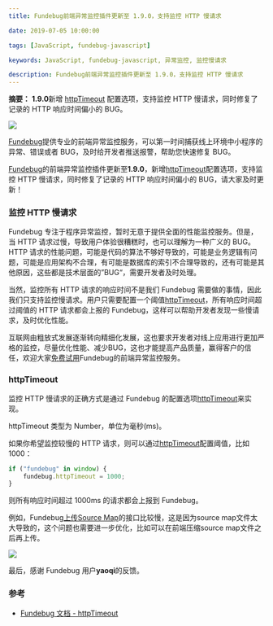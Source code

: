 ```yaml
---
title: Fundebug前端异常监控插件更新至 1.9.0，支持监控 HTTP 慢请求

date: 2019-07-05 10:00:00

tags: [JavaScript, fundebug-javascript]

keywords: JavaScript, fundebug-javascript, 异常监控, 监控慢请求

description: Fundebug前端异常监控插件更新至 1.9.0，支持监控 HTTP 慢请求
---
```


**摘要：** **1.9.0**新增 [httpTimeout](https://docs.fundebug.com/notifier/javascript/customize/httptimeout.html) 配置选项，支持监控 HTTP 慢请求，同时修复了记录的 HTTP 响应时间偏小的 BUG。

<!-- more -->

![](https://image.fundebug.com/2019-06-03-fundebug-javascript-upgrade.jpg)

[Fundebug](https://www.fundebug.com/)提供专业的前端异常监控服务，可以第一时间捕获线上环境中小程序的异常、错误或者 BUG，及时给开发者推送报警，帮助您快速修复 BUG。

[Fundebug](https://www.fundebug.com/)的前端异常监控插件更新至**1.9.0**，新增[httpTimeout](https://docs.fundebug.com/notifier/javascript/customize/httptimeout.html)配置选项，支持监控 HTTP 慢请求，同时修复了记录的 HTTP 响应时间偏小的 BUG，请大家及时更新！

### 监控 HTTP 慢请求

Fundebug 专注于程序异常监控，暂时无意于提供全面的性能监控服务。但是，当 HTTP 请求过慢，导致用户体验很糟糕时，也可以理解为一种广义的 BUG。HTTP 请求的性能问题，可能是代码的算法不够好导致的，可能是业务逻辑有问题，可能是应用架构不合理，有可能是数据库的索引不合理导致的，还有可能是其他原因，这些都是技术层面的”BUG“，需要开发者及时处理。

当然，监控所有 HTTP 请求的响应时间不是我们 Fundebug 需要做的事情，因此我们只支持监控慢请求。用户只需要配置一个阈值[httpTimeout](https://docs.fundebug.com/notifier/javascript/customize/httptimeout.html)，所有响应时间超过阈值的 HTTP 请求都会上报的 Fundebug，这样可以帮助开发者发现一些慢请求，及时优化性能。

互联网由粗放式发展逐渐转向精细化发展，这也要求开发者对线上应用进行更加严格的监控，尽量优化性能、减少BUG，这也才能提高产品质量，赢得客户的信任，欢迎大家[免费试用](https://www.fundebug.com/team/create)Fundebug的前端异常监控服务。

### httpTimeout

监控 HTTP 慢请求的正确方式是通过 Fundebug 的配置选项[httpTimeout](https://docs.fundebug.com/notifier/javascript/customize/httptimeout.html)来实现。

httpTimeout 类型为 Number，单位为毫秒(ms)。

如果你希望监控较慢的 HTTP 请求，则可以通过[httpTimeout](https://docs.fundebug.com/notifier/javascript/customize/httptimeout.html)配置阈值，比如 1000：

```js
if ("fundebug" in window) {
    fundebug.httpTimeout = 1000;
}
```

则所有响应时间超过 1000ms 的请求都会上报到 Fundebug。

例如，Fundebug[上传Source Map](https://docs.fundebug.com/notifier/javascript/sourcemap/upload/)的接口比较慢，这是因为source map文件太大导致的，这个问题也需要进一步优化，比如可以在前端压缩source map文件之后再上传。

![](https://image.fundebug.com/2019-07-05-source-map-httptimeout.png)

最后，感谢 Fundebug 用户**yaoqi**的反馈。

### 参考

-   [Fundebug 文档 - httpTimeout](https://docs.fundebug.com/notifier/javascript/customize/httptimeout.html)
